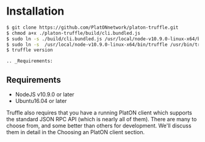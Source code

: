 
# Installation

```bash
$ git clone https://github.com/PlatONnetwork/platon-truffle.git
$ chmod a+x ./platon-truffle/build/cli.bundled.js
$ sudo ln -s ./build/cli.bundled.js /usr/local/node-v10.9.0-linux-x64/bin/truffle
$ sudo ln -s  /usr/local/node-v10.9.0-linux-x64/bin/truffle /usr/bin/truffle
$ truffle version
```

```eval_rst
.. _Requirements:
```
## Requirements

* NodeJS v10.9.0 or later
* Ubuntu16.04 or later

Truffle also requires that you have a running PlatON client which supports the standard JSON RPC API (which is nearly all of them). There are many to choose from, and some better than others for development. We'll discuss them in detail in the Choosing an PlatON client section.